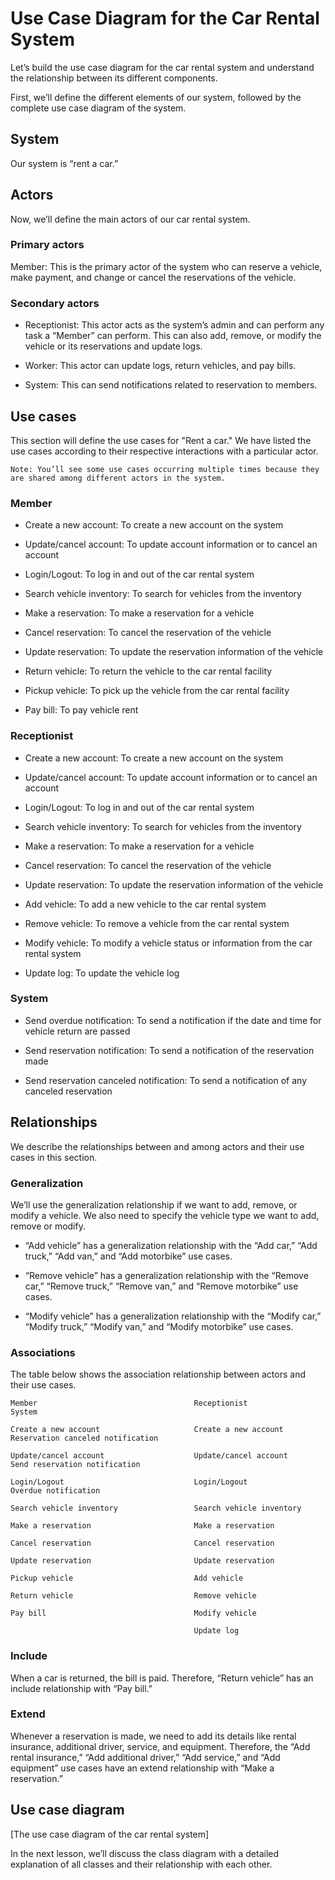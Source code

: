 # Use Case Diagram for the Car Rental System
Let’s build the use case diagram for the car rental system and understand the relationship between its different components.

First, we’ll define the different elements of our system, followed by the complete use case diagram of the system.

## System
Our system is “rent a car.”

## Actors
Now, we’ll define the main actors of our car rental system.

### Primary actors
Member: This is the primary actor of the system who can reserve a vehicle, make payment, and change or cancel the reservations of the vehicle.

### Secondary actors
- Receptionist: This actor acts as the system’s admin and can perform any task a “Member” can perform. This can also add, remove, or modify the vehicle or its reservations and update logs.

- Worker: This actor can update logs, return vehicles, and pay bills.

- System: This can send notifications related to reservation to members.

## Use cases
This section will define the use cases for "Rent a car." We have listed the use cases according to their respective interactions with a particular actor.
```
Note: You’ll see some use cases occurring multiple times because they are shared among different actors in the system.
```
### Member
- Create a new account: To create a new account on the system

- Update/cancel account: To update account information or to cancel an account

- Login/Logout: To log in and out of the car rental system

- Search vehicle inventory: To search for vehicles from the inventory

- Make a reservation: To make a reservation for a vehicle

- Cancel reservation: To cancel the reservation of the vehicle

- Update reservation: To update the reservation information of the vehicle

- Return vehicle: To return the vehicle to the car rental facility

- Pickup vehicle: To pick up the vehicle from the car rental facility

- Pay bill: To pay vehicle rent



### Receptionist
- Create a new account: To create a new account on the system

- Update/cancel account: To update account information or to cancel an account

- Login/Logout: To log in and out of the car rental system

- Search vehicle inventory: To search for vehicles from the inventory

- Make a reservation: To make a reservation for a vehicle

- Cancel reservation: To cancel the reservation of the vehicle

- Update reservation: To update the reservation information of the vehicle

- Add vehicle: To add a new vehicle to the car rental system

- Remove vehicle: To remove a vehicle from the car rental system

- Modify vehicle: To modify a vehicle status or information from the car rental system

- Update log: To update the vehicle log

### System
- Send overdue notification: To send a notification if the date and time for vehicle return are passed

- Send reservation notification: To send a notification of the reservation made

- Send reservation canceled notification: To send a notification of any canceled reservation

## Relationships
We describe the relationships between and among actors and their use cases in this section.

### Generalization
We’ll use the generalization relationship if we want to add, remove, or modify a vehicle. We also need to specify the vehicle type we want to add, remove or modify.

- “Add vehicle” has a generalization relationship with the “Add car,” “Add truck,” “Add van,” and “Add motorbike” use cases.

- “Remove vehicle” has a generalization relationship with the “Remove car,” “Remove truck,” “Remove van,” and “Remove motorbike” use cases.

- “Modify vehicle” has a generalization relationship with the “Modify car,” “Modify truck,” “Modify van,” and “Modify motorbike” use cases.

### Associations
The table below shows the association relationship between actors and their use cases.

```
Member                                   Receptionist                           System

Create a new account                     Create a new account                   Reservation canceled notification

Update/cancel account                    Update/cancel account                  Send reservation notification	

Login/Logout                             Login/Logout                           Overdue notification

Search vehicle inventory                 Search vehicle inventory

Make a reservation                       Make a reservation

Cancel reservation                       Cancel reservation

Update reservation                       Update reservation

Pickup vehicle                           Add vehicle

Return vehicle                           Remove vehicle

Pay bill                                 Modify vehicle

                                         Update log
```


### Include
When a car is returned, the bill is paid. Therefore, “Return vehicle” has an include relationship with “Pay bill.”

### Extend
Whenever a reservation is made, we need to add its details like rental insurance, additional driver, service, and equipment. Therefore, the “Add rental insurance,” “Add additional driver,” “Add service,” and “Add equipment” use cases have an extend relationship with “Make a reservation.”

## Use case diagram

[The use case diagram of the car rental system]

In the next lesson, we’ll discuss the class diagram with a detailed explanation of all classes and their relationship with each other.


